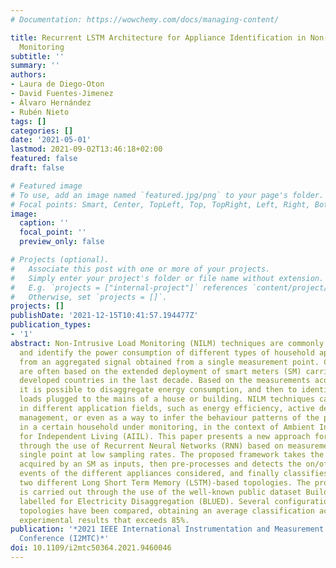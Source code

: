 ```yaml
---
# Documentation: https://wowchemy.com/docs/managing-content/

title: Recurrent LSTM Architecture for Appliance Identification in Non-Intrusive Load
  Monitoring
subtitle: ''
summary: ''
authors:
- Laura de Diego-Oton
- David Fuentes-Jimenez
- Álvaro Hernández
- Rubén Nieto
tags: []
categories: []
date: '2021-05-01'
lastmod: 2021-09-02T13:46:18+02:00
featured: false
draft: false

# Featured image
# To use, add an image named `featured.jpg/png` to your page's folder.
# Focal points: Smart, Center, TopLeft, Top, TopRight, Left, Right, BottomLeft, Bottom, BottomRight.
image:
  caption: ''
  focal_point: ''
  preview_only: false

# Projects (optional).
#   Associate this post with one or more of your projects.
#   Simply enter your project's folder or file name without extension.
#   E.g. `projects = ["internal-project"]` references `content/project/deep-learning/index.md`.
#   Otherwise, set `projects = []`.
projects: []
publishDate: '2021-12-15T10:41:57.194477Z'
publication_types:
- '1'
abstract: Non-Intrusive Load Monitoring (NILM) techniques are commonly used to measure
  and identify the power consumption of different types of household appliances, starting
  from an aggregated signal obtained from a single measurement point. Currently, they
  are often based on the extended deployment of smart meters (SM) carried out in most
  developed countries in the last decade. Based on the measurements acquired by SMs,
  it is possible to disaggregate energy consumption, and then to identity the corresponding
  loads plugged to the mains of a house or building. NILM techniques can be applied
  in different application fields, such as energy efficiency, active demand response
  management, or even as a way to infer the behaviour patterns of the people living
  in a certain household under monitoring, in the context of Ambient Intelligence
  for Independent Living (AIIL). This paper presents a new approach for energy disaggregation
  through the use of Recurrent Neural Networks (RNN) based on measurements from a
  single point at low sampling rates. The proposed framework takes the power signals
  acquired by an SM as inputs, then pre-processes and detects the on/off switching
  events of the different appliances considered, and finally classifies them using
  two different Long Short Term Memory (LSTM)-based topologies. The proposal validation
  is carried out through the use of the well-known public dataset Building Level fUlly
  labelled for Electricity Disaggregation (BLUED). Several configurations of classification
  topologies have been compared, obtaining an average classification accuracy in the
  experimental results that exceeds 85%.
publication: '*2021 IEEE International Instrumentation and Measurement Technology
  Conference (I2MTC)*'
doi: 10.1109/i2mtc50364.2021.9460046
---
```

